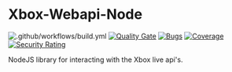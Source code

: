 # Xbox-Webapi-Node
![.github/workflows/build.yml](https://github.com/unknownskl/xbox-webapi-node/workflows/.github/workflows/build.yml/badge.svg?branch=release%2F1.0.2)
[![Quality Gate](https://sonarcloud.io/api/project_badges/measure?project=xbox-webapi-node&metric=alert_status)](https://sonarcloud.io/component_measures?id=xbox-webapi-node&metric=alert_status)
[![Bugs](https://sonarcloud.io/api/project_badges/measure?project=xbox-webapi-node&metric=bugs)](https://sonarcloud.io/component_measures?id=xbox-webapi-node&metric=bugs)
[![Coverage](https://sonarcloud.io/api/project_badges/measure?project=xbox-webapi-node&metric=coverage)](https://sonarcloud.io/component_measures?id=xbox-webapi-node&metric=coverage)
[![Security Rating](https://sonarcloud.io/api/project_badges/measure?project=xbox-webapi-node&metric=security_rating)](https://sonarcloud.io/dashboard?id=xbox-webapi-node)

NodeJS library for interacting with the Xbox live api's.